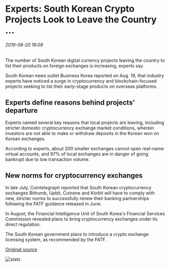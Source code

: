 # Experts: South Korean Crypto Projects Look to Leave the Country ...

###### 2019-08-20 18:08

The number of South Korean digital currency projects leaving the country to list their products on foreign exchanges is increasing, experts say.

South Korean news outlet Business Korea reported on Aug. 19, that industry experts have noticed a surge in cryptocurrency and blockchain-focused projects seeking to list their early-stage products on overseas platforms.

## Experts define reasons behind projects’ departure

Experts named several key reasons that local projects are leaving, including stricter domestic cryptocurrency exchange market conditions, wherein investors are not able to make or withdraw deposits in the Korean won on Korean exchanges.

According to experts, about 200 smaller exchanges cannot open real-name virtual accounts, and 97% of local exchanges are in danger of going bankrupt due to low transaction volume.

## New norms for cryptocurrency exchanges

In late July, Cointelegraph reported that South Korean cryptocurrency exchanges Bithumb, Upbit, Coinone and Korbit will have to comply with new, stricter norms to successfully renew their banking partnerships following the FATF guidance released in June.

In August, the Financial Intelligence Unit of South Korea's Financial Services Commission revealed plans to bring cryptocurrency exchanges under its direct regulation.

The South Korean government plans to introduce a crypto exchange licensing system, as recommended by the FATF.

[Original source](https://cointelegraph.com/news/experts-south-korean-crypto-projects-look)

![stats](https://c.statcounter.com/11760860/0/a89fa40b/1/ "stats")